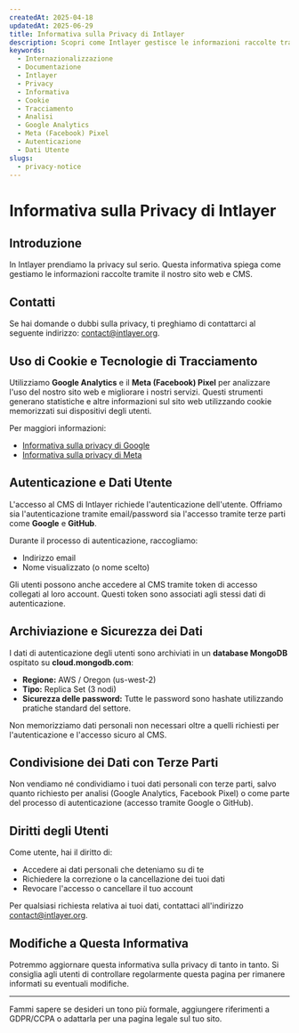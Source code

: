 ```yaml
---
createdAt: 2025-04-18
updatedAt: 2025-06-29
title: Informativa sulla Privacy di Intlayer
description: Scopri come Intlayer gestisce le informazioni raccolte tramite il nostro sito web e CMS. Segui la documentazione per comprendere i diversi formati e casi d'uso.
keywords:
  - Internazionalizzazione
  - Documentazione
  - Intlayer
  - Privacy
  - Informativa
  - Cookie
  - Tracciamento
  - Analisi
  - Google Analytics
  - Meta (Facebook) Pixel
  - Autenticazione
  - Dati Utente
slugs:
  - privacy-notice
---
```


# Informativa sulla Privacy di Intlayer

## Introduzione

In Intlayer prendiamo la privacy sul serio. Questa informativa spiega come gestiamo le informazioni raccolte tramite il nostro sito web e CMS.

## Contatti

Se hai domande o dubbi sulla privacy, ti preghiamo di contattarci al seguente indirizzo: [contact@intlayer.org](mailto:contact@intlayer.org).

## Uso di Cookie e Tecnologie di Tracciamento

Utilizziamo **Google Analytics** e il **Meta (Facebook) Pixel** per analizzare l'uso del nostro sito web e migliorare i nostri servizi. Questi strumenti generano statistiche e altre informazioni sul sito web utilizzando cookie memorizzati sui dispositivi degli utenti.

Per maggiori informazioni:

- [Informativa sulla privacy di Google](https://policies.google.com/privacy)
- [Informativa sulla privacy di Meta](https://www.facebook.com/privacy/policy)

## Autenticazione e Dati Utente

L'accesso al CMS di Intlayer richiede l'autenticazione dell'utente. Offriamo sia l'autenticazione tramite email/password sia l'accesso tramite terze parti come **Google** e **GitHub**.

Durante il processo di autenticazione, raccogliamo:

- Indirizzo email
- Nome visualizzato (o nome scelto)

Gli utenti possono anche accedere al CMS tramite token di accesso collegati al loro account. Questi token sono associati agli stessi dati di autenticazione.

## Archiviazione e Sicurezza dei Dati

I dati di autenticazione degli utenti sono archiviati in un **database MongoDB** ospitato su **cloud.mongodb.com**:

- **Regione:** AWS / Oregon (us-west-2)
- **Tipo:** Replica Set (3 nodi)
- **Sicurezza delle password:** Tutte le password sono hashate utilizzando pratiche standard del settore.

Non memorizziamo dati personali non necessari oltre a quelli richiesti per l'autenticazione e l'accesso sicuro al CMS.

## Condivisione dei Dati con Terze Parti

Non vendiamo né condividiamo i tuoi dati personali con terze parti, salvo quanto richiesto per analisi (Google Analytics, Facebook Pixel) o come parte del processo di autenticazione (accesso tramite Google o GitHub).

## Diritti degli Utenti

Come utente, hai il diritto di:

- Accedere ai dati personali che deteniamo su di te
- Richiedere la correzione o la cancellazione dei tuoi dati
- Revocare l'accesso o cancellare il tuo account

Per qualsiasi richiesta relativa ai tuoi dati, contattaci all'indirizzo [contact@intlayer.org](mailto:contact@intlayer.org).

## Modifiche a Questa Informativa

Potremmo aggiornare questa informativa sulla privacy di tanto in tanto. Si consiglia agli utenti di controllare regolarmente questa pagina per rimanere informati su eventuali modifiche.

---

Fammi sapere se desideri un tono più formale, aggiungere riferimenti a GDPR/CCPA o adattarla per una pagina legale sul tuo sito.

